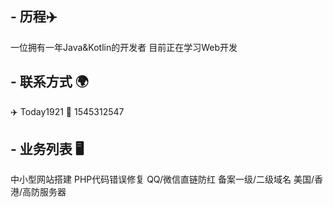 ## - 历程✈️
   一位拥有一年Java&Kotlin的开发者
   目前正在学习Web开发
## - 联系方式 🌍
   ✈️ Today1921
   🐧 1545312547
## - 业务列表 🖥️
   中小型网站搭建
   PHP代码错误修复 
   QQ/微信直链防红
   备案一级/二级域名
   美国/香港/高防服务器
